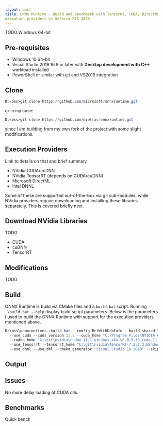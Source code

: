 ```yaml
---
layout: post
title: ONNX Runtime - Build and benchmark with TensorRT, CUDA, DirectML 
execution providers on GeForce RTX 3070
---
```

TODO
Windows 64-bit

## Pre-requisites
* Windows 10 64-bit
* Visual Studio 2019 16.8 or later with **Desktop development with C++** workload installed
* PowerShell or similar with git and VS2019 integration

## Clone
```powershell
D:\oss>git clone https://github.com/microsoft/onnxruntime.git
```
or in my case:
```powershell
D:\oss>git clone https://github.com/nietras/onnxruntime.git
```
since I am building from my own fork of the project with some slight modifications.

## Execution Providers
Link to details on that and brief summary

* NVidia CUDA/cuDNN
* NVidia TensorRT (depends on CUDA/cuDNN)
* Microsoft DirectML
* Intel DNNL

Some of these are supported out-of-the-box via git sub-modules, while NVidia providers
require downloading and installing these libraries separately. 
This is covered briefly next.

## Download NVidia Libraries
TODO

* CUDA
* cuDNN
* TensorRT

## Modifications
TODO

## Build
ONNX Runtime is build via CMake files and a `build.bat` script. 
Running `.\build.bat --help` display build script parameters.
Below is the parameters I used to build the ONNX Runtime with support
for the execution providers mentioned above.

```powershell
D:\oss\onnxruntime>./build.bat --config RelWithDebInfo --build_shared_lib --build_csharp --parallel `
  --use_cuda --cuda_version 11.2 --cuda_home "C:\Program Files\NVIDIA GPU Computing Toolkit\CUDA\v11.2" `
  --cudnn_home "C:\git\nvidia\cudnn-11.1-windows-x64-v8.0.5.39-cuda-11.1\cuda" `
  --use_tensorrt --tensorrt_home "C:\git\nvidia\TensorRT-7.2.2.3.Windows10.x86_64.cuda-11.1.cudnn8.0\TensorRT-7.2.2.3" `
  --use_dnnl --use_dml --cmake_generator "Visual Studio 16 2019" --skip_tests
```

## Output

## Issues
No more delay loading of CUDA dlls.

## Benchmarks
Quick bench